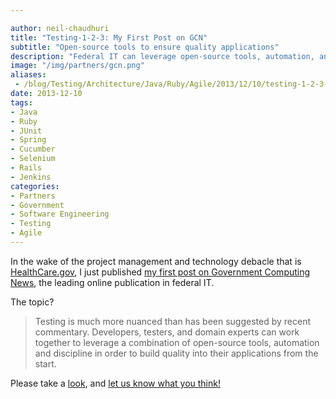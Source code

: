 ```yaml
---

author: neil-chaudhuri
title: "Testing-1-2-3: My First Post on GCN"
subtitle: "Open-source tools to ensure quality applications"
description: "Federal IT can leverage open-source tools, automation, and discipline to build quality into software from the start."
image: "/img/partners/gcn.png"
aliases:
 - /blog/Testing/Architecture/Java/Ruby/Agile/2013/12/10/testing-1-2-3-my-first-post-on-gcn
date: 2013-12-10
tags:
- Java
- Ruby
- JUnit
- Spring
- Cucumber
- Selenium
- Rails
- Jenkins
categories: 
- Partners
- Government
- Software Engineering
- Testing
- Agile
---
```


In the wake of the project management and technology debacle that is [HealthCare.gov](www.healthcare.gov),
I just published [my first post on Government Computing News](http://gcn.com/Articles/2013/12/10/software-testing.aspx),
the leading online publication in federal IT.

The topic?

> Testing is much more nuanced than has been suggested by recent commentary. Developers, testers, and domain experts can work together to leverage a combination of open-source tools, automation and discipline in order to build quality into their applications from the start.


Please take a [look](http://gcn.com/Articles/2013/12/10/software-testing.aspx?Page=1), and [let us know what you think!](/contact)
